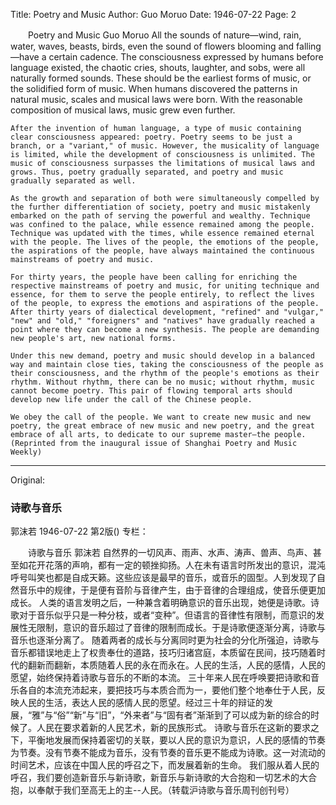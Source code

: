 Title: Poetry and Music
Author: Guo Moruo
Date: 1946-07-22
Page: 2

　　Poetry and Music
    Guo Moruo
    All the sounds of nature—wind, rain, water, waves, beasts, birds, even the sound of flowers blooming and falling—have a certain cadence. The consciousness expressed by humans before language existed, the chaotic cries, shouts, laughter, and sobs, were all naturally formed sounds. These should be the earliest forms of music, or the solidified form of music. When humans discovered the patterns in natural music, scales and musical laws were born. With the reasonable composition of musical laws, music grew even further.

    After the invention of human language, a type of music containing clear consciousness appeared: poetry. Poetry seems to be just a branch, or a "variant," of music. However, the musicality of language is limited, while the development of consciousness is unlimited. The music of consciousness surpasses the limitations of musical laws and grows. Thus, poetry gradually separated, and poetry and music gradually separated as well.

    As the growth and separation of both were simultaneously compelled by the further differentiation of society, poetry and music mistakenly embarked on the path of serving the powerful and wealthy. Technique was confined to the palace, while essence remained among the people. Technique was updated with the times, while essence remained eternal with the people. The lives of the people, the emotions of the people, the aspirations of the people, have always maintained the continuous mainstreams of poetry and music.

    For thirty years, the people have been calling for enriching the respective mainstreams of poetry and music, for uniting technique and essence, for them to serve the people entirely, to reflect the lives of the people, to express the emotions and aspirations of the people. After thirty years of dialectical development, "refined" and "vulgar," "new" and "old," "foreigners" and "natives" have gradually reached a point where they can become a new synthesis. The people are demanding new people's art, new national forms.

    Under this new demand, poetry and music should develop in a balanced way and maintain close ties, taking the consciousness of the people as their consciousness, and the rhythm of the people's emotions as their rhythm. Without rhythm, there can be no music; without rhythm, music cannot become poetry. This pair of flowing temporal arts should develop new life under the call of the Chinese people.

    We obey the call of the people. We want to create new music and new poetry, the great embrace of new music and new poetry, and the great embrace of all arts, to dedicate to our supreme master—the people. (Reprinted from the inaugural issue of Shanghai Poetry and Music Weekly)



<hr /> 

Original: 


### 诗歌与音乐
郭沫若
1946-07-22
第2版()
专栏：

　　诗歌与音乐
    郭沫若
    自然界的一切风声、雨声、水声、涛声、兽声、鸟声、甚至如花开花落的声响，都有一定的顿挫抑扬。人在未有语言时所发出的意识，混沌呼号叫笑也都是自成天籁。这些应该是最早的音乐，或音乐的固型。人到发现了自然音乐中的规律，于是便有音阶与音律产生，由于音律的合理组成，使音乐便更加成长。
    人类的语言发明之后，一种兼含着明确意识的音乐出现，她便是诗歌。诗歌对于音乐似乎只是一种分枝，或者“变种”。但语言的音律性有限制，而意识的发展性无限制，意识的音乐超过了音律的限制而成长。于是诗歌便逐渐分离，诗歌与音乐也逐渐分离了。
    随着两者的成长与分离同时更为社会的分化所强迫，诗歌与音乐都错误地走上了权贵奉仕的道路，技巧归诸宫庭，本质留在民间，技巧随着时代的翻新而翻新，本质随着人民的永在而永在。人民的生活，人民的感情，人民的愿望，始终保持着诗歌与音乐的不断的本流。
    三十年来人民在呼唤要把诗歌和音乐各自的本流充沛起来，要把技巧与本质合而为一，要他们整个地奉仕于人民，反映人民的生活，表达人民的感情人民的愿望。经过三十年的辩证的发展，“雅”与“俗”“新”与“旧”，“外来者”与“固有者”渐渐到了可以成为新的综合的时候了。人民在要求着新的人民艺术，新的民族形式。
    诗歌与音乐在这新的要求之下，平衡地发展而保持着密切的关联，要以人民的意识为意识，人民的感情的节奏为节奏。没有节奏不能成为音乐，没有节奏的音乐更不能成为诗歌。这一对流动的时间艺术，应该在中国人民的呼召之下，而发展着新的生命。
    我们服从着人民的呼召，我们要创造新音乐与新诗歌，新音乐与新诗歌的大合抱和一切艺术的大合抱，以奉献于我们至高无上的主--人民。（转载沪诗歌与音乐周刊创刊号）
